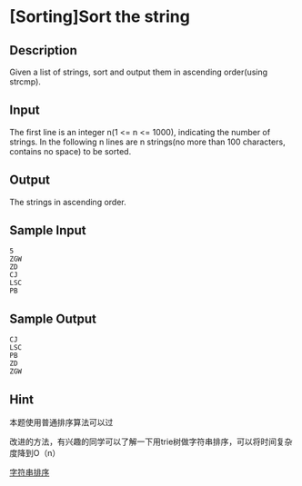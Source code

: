 # [Sorting]Sort the string

## Description
Given a list of strings, sort and output them in ascending order(using strcmp).

## Input
The first line is an integer n(1 <= n <= 1000), indicating the number of strings. In the following n lines are n strings(no more than 100 characters, contains no space) to be sorted.

## Output
The strings in ascending order.

## Sample Input
```
5
ZGW
ZD
CJ
LSC
PB
```
## Sample Output
```
CJ
LSC
PB
ZD
ZGW
```

## Hint

本题使用普通排序算法可以过

改进的方法，有兴趣的同学可以了解一下用trie树做字符串排序，可以将时间复杂度降到O（n）

[字符串排序](http://dongxicheng.org/structure/trietree/)
